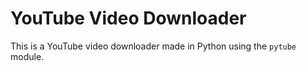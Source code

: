# YouTube Video Downloader
This is a YouTube video downloader made in Python using the `pytube` module.
